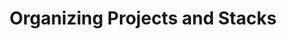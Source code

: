 ---
title: Organizing Projects and Stacks
meta_desc: An overview of best practices when organization and structuring cloud projects and stacks.

redirect_to: "/docs/guides/project-best-practices/"
---